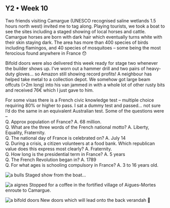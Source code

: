 ## Y2 • Week 10
Two friends visiting Camargue (UNESCO recognised saline wetlands 1.5 hours north west) invited me to tag along. Playing tourists, we took a boat to see the sites including a staged showing of local horses and cattle. Camargue horses are born with dark hair which eventually turns white with their skin staying dark. The area has more than 400 species of birds including flamingos, and 40 species of mosquitoes – some being the most ferocious found anywhere in France 😯

Bifold doors were also delivered this week ready for stage two whenever the builder shows up. I’ve worn out a hammer drill and two pairs of heavy-duty gloves… so Amazon still showing record profits! A neighbour has helped take metal to a collection depot. We somehow got large beam offcuts (>2m long) into his van jammed in with a whole lot of other rusty bits and received 76€ which I just gave to him.

For some visas there is a French civic knowledge test – multiple choice requiring 80% or higher to pass. I sat a dummy test and passed… not sure I’d do the same in an equivalent Australian test. Some of the questions were –  
Q. Approx population of France? A. 68 million.  
Q. What are the three words of the French national motto? A. Liberty, Equality, Fraternity.   
Q. The national day of France is celebrated on? A. July 14   
Q. During a crisis, a citizen volunteers at a food bank. Which republican value does this express most clearly? A. Fraternity.  
Q. How long is the presidential term in France? A. 5 years  
Q. The French Revolution began in? A. 1789  
Q. For what ages is schooling compulsory in France? A. 3 to 16 years old.

![a bulls](https://github.com/user-attachments/assets/c1fd68af-4de0-4ace-8210-644740ae92e8)
Staged show from the boat...

![a aignes](https://github.com/user-attachments/assets/db1c3fad-b715-4019-b91c-cf72a7e36c8a)
Stopped for a coffee in the fortified village of Aigues-Mortes enroute to Camargue.

![a bifold doors](https://github.com/user-attachments/assets/8eccea0f-3e3b-47be-be1b-e2c697facacc)
New doors which will lead onto the back verandah 🤩
